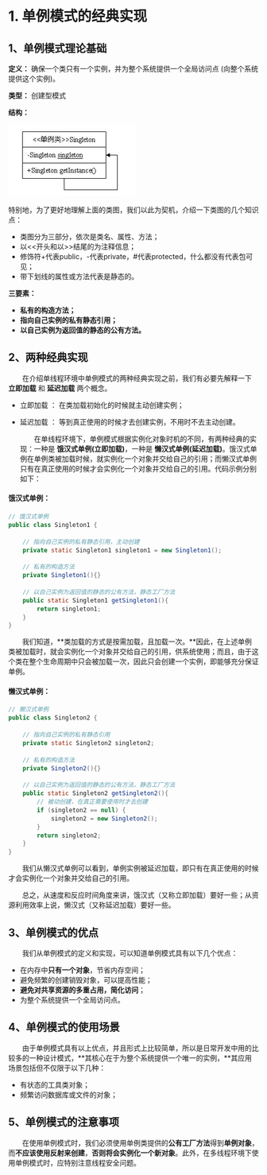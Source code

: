 # 1. 单例模式的经典实现

## **1、单例模式理论基础**

**定义：** 确保一个类只有一个实例，并为整个系统提供一个全局访问点 \(向整个系统提供这个实例\)。

**类型：** 创建型模式

**结构：**

![](../../../.gitbook/assets/image%20%2868%29.png)

特别地，为了更好地理解上面的类图，我们以此为契机，介绍一下类图的几个知识点：

* 类图分为三部分，依次是类名、属性、方法；
* 以&lt;&lt;开头和以&gt;&gt;结尾的为注释信息；
* 修饰符+代表public，-代表private，\#代表protected，什么都没有代表包可见；
* 带下划线的属性或方法代表是静态的。

**三要素：**

* **私有的构造方法；**
* **指向自己实例的私有静态引用；**
* **以自己实例为返回值的静态的公有方法。**

## **2、两种经典实现**

　　在介绍单线程环境中单例模式的两种经典实现之前，我们有必要先解释一下 **立即加载** 和 **延迟加载** 两个概念。

* 立即加载 ： 在类加载初始化的时候就主动创建实例；
* 延迟加载 ： 等到真正使用的时候才去创建实例，不用时不去主动创建。

  　　在单线程环境下，单例模式根据实例化对象时机的不同，有两种经典的实现：一种是 **饿汉式单例\(立即加载\)**，一种是 **懒汉式单例\(延迟加载\)**。饿汉式单例在单例类被加载时候，就实例化一个对象并交给自己的引用；而懒汉式单例只有在真正使用的时候才会实例化一个对象并交给自己的引用。代码示例分别如下：

#### **饿汉式单例：**

```java
// 饿汉式单例
public class Singleton1 {

    // 指向自己实例的私有静态引用，主动创建
    private static Singleton1 singleton1 = new Singleton1();

    // 私有的构造方法
    private Singleton1(){}

    // 以自己实例为返回值的静态的公有方法，静态工厂方法
    public static Singleton1 getSingleton1(){
        return singleton1;
    }
}
```

　　我们知道，**类加载的方式是按需加载，且加载一次。**因此，在上述单例类被加载时，就会实例化一个对象并交给自己的引用，供系统使用；而且，由于这个类在整个生命周期中只会被加载一次，因此只会创建一个实例，即能够充分保证单例。

#### **懒汉式单例：**

```java
// 懒汉式单例
public class Singleton2 {

    // 指向自己实例的私有静态引用
    private static Singleton2 singleton2;

    // 私有的构造方法
    private Singleton2(){}

    // 以自己实例为返回值的静态的公有方法，静态工厂方法
    public static Singleton2 getSingleton2(){
        // 被动创建，在真正需要使用时才去创建
        if (singleton2 == null) {
            singleton2 = new Singleton2();
        }
        return singleton2;
    }
}
```

　　我们从懒汉式单例可以看到，单例实例被延迟加载，即只有在真正使用的时候才会实例化一个对象并交给自己的引用。

　　总之，从速度和反应时间角度来讲，饿汉式（又称立即加载）要好一些；从资源利用效率上说，懒汉式（又称延迟加载）要好一些。

## **3、单例模式的优点**

　　我们从单例模式的定义和实现，可以知道单例模式具有以下几个优点：

* 在内存中**只有一个对象**，节省内存空间；
* 避免频繁的创建销毁对象，可以提高性能；
* **避免对共享资源的多重占用，简化访问**；
* 为整个系统提供一个全局访问点。

## **4、单例模式的使用场景**

　　由于单例模式具有以上优点，并且形式上比较简单，所以是日常开发中用的比较多的一种设计模式，**其核心在于为整个系统提供一个唯一的实例，**其应用场景包括但不仅限于以下几种：

* 有状态的工具类对象；
* 频繁访问数据库或文件的对象；

## **5、单例模式的注意事项**

　　在使用单例模式时，我们必须使用单例类提供的**公有工厂方法**得到**单例对象**，而**不应该使用反射来创建**，**否则将会实例化一个新对象**。此外，在多线程环境下使用单例模式时，应特别注意线程安全问题。


